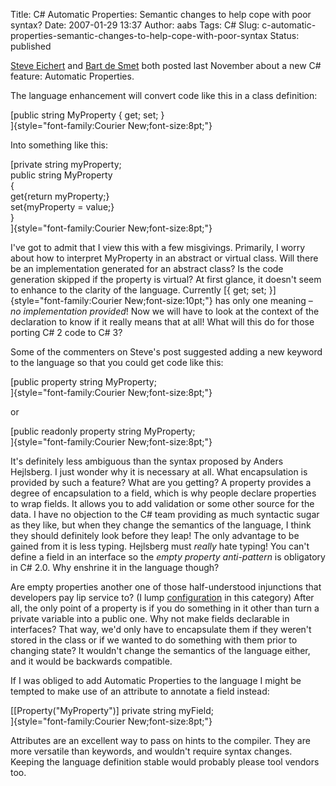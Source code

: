 Title: C# Automatic Properties: Semantic changes to help cope with poor syntax? 
Date: 2007-01-29 13:37
Author: aabs
Tags: C#
Slug: c-automatic-properties-semantic-changes-to-help-cope-with-poor-syntax
Status: published

[Steve Eichert](http://steve.emxsoftware.com/LINQ/C+Automatic+Properties) and [Bart de Smet](http://community.bartdesmet.net/blogs/bart/archive/2006/11/08/C_2300_-Automatic-Properties.aspx) both posted last November about a new C\# feature: Automatic Properties.

The language enhancement will convert code like this in a class definition:

[public string MyProperty { get; set; }  
]{style="font-family:Courier New;font-size:8pt;"}

Into something like this:

[private string myProperty;  
public string MyProperty  
{  
get{return myProperty;}  
set{myProperty = value;}  
}  
]{style="font-family:Courier New;font-size:8pt;"}

I've got to admit that I view this with a few misgivings. Primarily, I worry about how to interpret MyProperty in an abstract or virtual class. Will there be an implementation generated for an abstract class? Is the code generation skipped if the property is virtual? At first glance, it doesn't seem to enhance to the clarity of the language. Currently [{ get; set; }]{style="font-family:Courier New;font-size:10pt;"} has only one meaning – *no implementation provided*! Now we will have to look at the context of the declaration to know if it really means that at all! What will this do for those porting C\# 2 code to C\# 3?

Some of the commenters on Steve's post suggested adding a new keyword to the language so that you could get code like this:

[public property string MyProperty;  
]{style="font-family:Courier New;font-size:8pt;"}

or

[public readonly property string MyProperty;  
]{style="font-family:Courier New;font-size:8pt;"}

It's definitely less ambiguous than the syntax proposed by Anders Hejlsberg. I just wonder why it is necessary at all. What encapsulation is provided by such a feature? What are you getting? A property provides a degree of encapsulation to a field, which is why people declare properties to wrap fields. It allows you to add validation or some other source for the data. I have no objection to the C\# team providing as much syntactic sugar as they like, but when they change the semantics of the language, I think they should definitely look before they leap! The only advantage to be gained from it is less typing. Hejlsberg must *really* hate typing! You can't define a field in an interface so the *empty property anti-pattern* is obligatory in C\# 2.0. Why enshrine it in the language though?

Are empty properties another one of those half-understood injunctions that developers pay lip service to? (I lump [configuration](http://aabs.wordpress.com/configuration/) in this category) After all, the only point of a property is if you do something in it other than turn a private variable into a public one. Why not make fields declarable in interfaces? That way, we'd only have to encapsulate them if they weren't stored in the class or if we wanted to do something with them prior to changing state? It wouldn't change the semantics of the language either, and it would be backwards compatible.

If I was obliged to add Automatic Properties to the language I might be tempted to make use of an attribute to annotate a field instead:

[\[Property("MyProperty")\] private string myField;  
]{style="font-family:Courier New;font-size:8pt;"}

Attributes are an excellent way to pass on hints to the compiler. They are more versatile than keywords, and wouldn't require syntax changes. Keeping the language definition stable would probably please tool vendors too.
